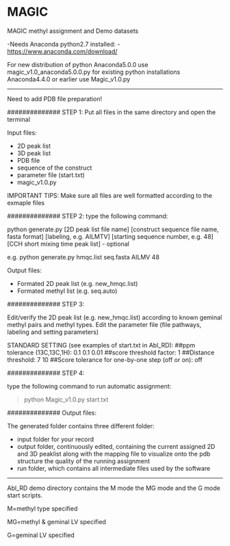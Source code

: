 # MAGIC
  MAGIC methyl assignment and Demo datasets
  
 -Needs Anaconda python2.7 installed:
 -https://www.anaconda.com/download/
 
 For new distribution of python Anaconda5.0.0 use magic_v1.0_anaconda5.0.0.py 
 for existing python installations Anaconda4.4.0 or earlier use Magic_v1.0.py
 
 _________________________________________________________________________________________
 Need to add PDB file preparation!
 
 
 
 ############## STEP 1:
 Put all files in the same directory and open the terminal
 
 Input files:
 - 2D peak list
 - 3D peak list
 - PDB file
 - sequence of the construct
 - parameter file (start.txt)
 - magic_v1.0.py
 
 IMPORTANT TIPS: Make sure all files are well formatted according to the exmaple files
 
 ############## STEP 2:
 type the following command:
 
  python generate.py [2D peak list file name] 
                     [construct sequence file name, fasta format]
                     [labeling, e.g. AILMTV]
                     [starting sequence number, e.g. 48]
                     [CCH short mixing time peak list] - optional
                    
 e.g. python generate.py hmqc.list seq.fasta AILMV 48
 
 Output files:
 - Formated 2D peak list (e.g. new_hmqc.list)
 - Formated methyl list (e.g. seq.auto)
 
 ############## STEP 3:
 
 Edit/verify the 2D peak list (e.g. new_hmqc.list) according to known geminal methyl pairs and methyl types.
 Edit the parameter file (file pathways, labeling and setting parameters)
 
 STANDARD SETTING (see examples of start.txt in Abl_RD):
 ##ppm tolerance (13C,13C,1H):
 0.1 0.1 0.01
 ##score threshold factor:
 1
 ##Distance threshold:
 7 10
 ##Score tolerance for one-by-one step (off or on):
 off
 
 ############## STEP 4:
 
 type the following command to run automatic assignment:
 
 >python Magic_v1.0.py start.txt
 
 ############## Output files:
 
 The generated folder contains three different folder:
 
 - input folder for your record
 - output folder, continuously edited, containing the current assigned 2D and 3D peaklist 
       along with the mapping file to visualize onto the pdb structure the quality 
       of the running assignment
 - run folder, which contains all intermediate files used by the software
 
 _________________________________________________________________________________________
 
  
  Abl_RD demo directory contains the M mode the MG mode and the G mode start scripts.
  
  M=methyl type specified
  
  MG=methyl & geminal LV specified
  
  G=geminal LV specified

